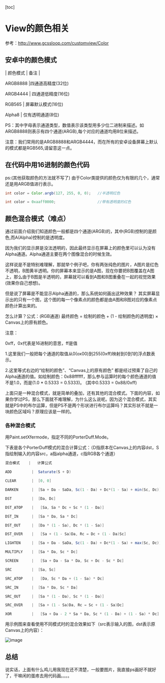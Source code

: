 [toc]
# View的颜色相关
参考：http://www.gcssloop.com/customview/Color
## 安卓中的颜色模式
| 颜色模式 |  备注 |

ARGB8888 |四通道高精度(32位)


ARGB4444 |	四通道低精度(16位)


RGB565  | 	屏幕默认模式(16位)


Alpha8  |	仅有透明通道(8位)

PS：其中字母表示通道类型，数值表示该类型用多少位二进制来描述。如ARGB8888则表示有四个通道(ARGB),每个对应的通道均用8位来描述。

注意：我们常用的是ARGB8888和ARGB4444，而在所有的安卓设备屏幕上默认的模式都是RGB565,请留意这一点。

## 在代码中用16进制的颜色代码
ps:(其他获取颜色的方法就不写了)
由于Color类提供的颜色仅为有限的几个，通常还是用ARGB值进行表示。
~~~java
int color = Color.argb(127, 255, 0, 0);   //半透明红色

int color = 0xaaff0000;                   //带有透明度的红色
~~~

## 颜色混合模式（难点）
通过前面介绍我们知道颜色一般都是四个通道(ARGB)的，其中(RGB)控制的是颜色,而A(Alpha)控制的是透明度。

因为我们的显示屏是没法透明的，因此最终显示在屏幕上的颜色里可以认为没有Alpha通道。Alpha通道主要在两个图像混合的时候生效。

这样说是不是特别难理解，那就举个例子吧，你有两张纯色的图片，A图片是红色不透明，B图黄半透明。你的屏幕本来显示的是A图，现在你要把B图覆盖在A图上，那么由于B图是半透明的，屏幕就可以看到A图和B图重叠在一起的视觉效果(效果你自己想想)。

但是说了屏幕是不能显示Alpha通道的，那么系统如何画出这种效果？
其实屏幕显示出的只有一个图，这个图的每一个像素点的颜色都是由A图和B图对应的像素点颜色计算出来的。

怎么计算？公式：(RGB通道) 最终颜色 = 绘制的颜色 + (1 - 绘制颜色的透明度) × Canvas上的原有颜色。

注意：

0xff，0x代表是16进制的意思，ff是值

1.这里我们一般把每个通道的取值从0(ox00)到255(0xff)映射到0到1的浮点数表示。

2.这里等式右边的“绘制的颜色”、“Canvas上的原有颜色” 都是经过预乘了自己的Alpha通道的值。如绘制颜色：0x88ffffff，那么参与运算时的每个颜色通道的值不是1.0，而是(1.0 * 0.5333 = 0.5333)。 (其中0.5333 = 0x88/0xff)

上面只是一种混合模式，就是简单的叠加，还有其他的混合模式。下面的内容，如果你学过PS，那么下面就不难理解，为什么这么说呢。因为这个混合模式，其实就是PS中的布尔运算，但是PS不是两个形状进行布尔运算吗？其实形状不就是一块颜色区域吗？原理应该是一样的。

### 各种混合模式
用Paint.setXfermode，指定不同的PorterDuff.Mode。

下表是各个PorterDuff模式的混合计算公式：（D指原本在Canvas上的内容dst，S指绘制输入的内容src，a指alpha通道，c指RGB各个通道）
~~~java
混合模式    |	计算公式

ADD	        |  Saturate(S + D)

CLEAR   	|  [0, 0]

DARKEN	    |  [Sa + Da - SaDa, Sc(1 - Da) + Dc*(1 - Sa) + min(Sc, Dc)]

DST	        |  [Da, Dc]

DST_ATOP    |	[Sa, Sa * Dc + Sc * (1 - Da)]

DST_IN	    |  [Sa * Da, Sa * Dc]

DST_OUT	    |  [Da * (1 - Sa), Dc * (1 - Sa)]

DST_OVER    |	[Sa + (1 - Sa)Da, Rc = Dc + (1 - Da)Sc]

LIGHTEN	    |  [Sa + Da - SaDa, Sc(1 - Da) + Dc*(1 - Sa) + max(Sc, Dc)]

MULTIPLY    |  [Sa * Da, Sc * Dc]

SCREEN      |	[Sa + Da - Sa * Da, Sc + Dc - Sc * Dc]

SRC	        |  [Sa, Sc]

SRC_ATOP    |	[Da, Sc * Da + (1 - Sa) * Dc]

SRC_IN	    |  [Sa * Da, Sc * Da]

SRC_OUT	    |  [Sa * (1 - Da), Sc * (1 - Da)]

SRC_OVER    |  [Sa + (1 - Sa)Da, Rc = Sc + (1 - Sa)Dc]

XOR         |	[Sa + Da - 2 * Sa * Da, Sc * (1 - Da) + (1 - Sa) * Dc]
~~~

用示例图来查看使用不同模式时的混合效果如下（src表示输入的图，dst表示原Canvas上的内容）：


![image](http://ww4.sinaimg.cn/large/005Xtdi2gw1f1wa0f0mzjj30hh0fsjt8.jpg)


## 总结
说实话，上面有什么鸡儿用我现在还不清楚，一般要图片，我直接ps画好不就好了，干嘛闲的蛋疼去用代码画。。。。